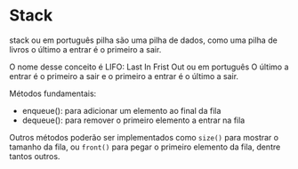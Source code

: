 # Stack

stack ou em português pilha são uma pilha de dados, como uma pilha de livros o último a entrar é o primeiro a sair.

O nome desse conceito é LIFO: Last In Frist Out ou em português O último a entrar é o primeiro a sair e o primeiro a entrar é o último a sair.

Métodos fundamentais:

* enqueue(): para adicionar um elemento ao final da fila
* dequeue(): para remover o primeiro elemento a entrar na fila

Outros métodos poderão ser implementados como `size()` para mostrar o tamanho da fila, ou `front()` para pegar o primeiro elemento da fila, dentre tantos outros.